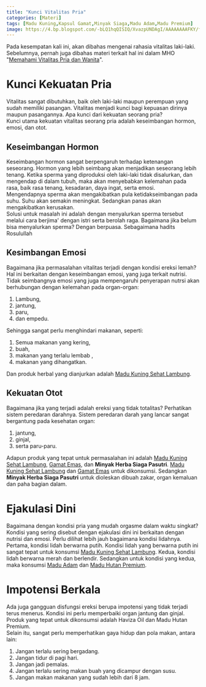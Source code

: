 ```yaml
---
title: "Kunci Vitalitas Pria"
categories: [Materi]
tags: [Madu Kuning,Kapsul Gamat,Minyak Siaga,Madu Adam,Madu Premium]
image: https://4.bp.blogspot.com/-bLQ1hqQISIQ/XvazpUNDAgI/AAAAAAAAFKY/ffkBuuPf8-o1w3Ao6c6VrYlf5t-AKI9LACPcBGAsYHg/s1600/202006-mho-vitalitas-pria.png
---
```


<div class="paraph">Pada kesempatan kali ini, akan dibahas mengenai rahasia vitalitas laki-laki. Sebelumnya, pernah juga dibahas materi terkait hal ini dalam MHO "<a href="/posts/memahami-vitalitas-pria-wanita-hux" title="Memahami Vitalitas Pria dan Wanita">Memahami Vitalitas Pria dan Wanita</a>".</div>

<h1>Kunci Kekuatan Pria</h1>

<div class="paraph">Vitalitas sangat dibutuhkan, baik oleh laki-laki maupun perempuan yang sudah memiliki pasangan. Vitalitas menjadi kunci bagi kepuasan dirinya maupun pasangannya. Apa kunci dari kekuatan seorang pria?</div>

<div class="paraph">Kunci utama kekuatan vitalitas seorang pria adalah keseimbangan hormon, emosi, dan otot.</div>

<h2>Keseimbangan Hormon</h2>

<div class="paraph">Keseimbangan hormon sangat berpengaruh terhadap ketenangan seseorang. Hormon yang lebih seimbang akan menjadikan seseorang lebih tenang. Ketika sperma yang diproduksi oleh laki-laki tidak disalurkan, dan mengendap di dalam tubuh, maka akan menyebabkan kelemahan pada rasa, baik rasa tenang, kesadaran, daya ingat, serta emosi.</div>

<div class="paraph">Mengendapnya sperma akan mengakibatkan pula ketidakseimbangan pada suhu. Suhu akan semakin meningkat. Sedangkan panas akan mengakibatkan kerusakan.</div>

<div class="paraph">Solusi untuk masalah ini adalah dengan menyalurkan sperma tersebut melalui cara berjima' dengan istri serta berolah raga. Bagaimana jika belum bisa menyalurkan sperma? Dengan berpuasa. Sebagaimana hadits Rosulullah</div>

<h2>Kesimbangan Emosi</h2>

<div class="paraph">Bagaimana jika permasalahan vitalitas terjadi dengan kondisi ereksi lemah? Hal ini berkaitan dengan keseimbangan emosi, yang juga terkait nutrisi. Tidak seimbangnya emosi yang juga mempengaruhi penyerapan nutrsi akan berhubungan dengan kelemahan pada organ-organ:</div>

<ol>
    <li>Lambung,</li>
    <li>jantung,</li>
    <li>paru,</li>
    <li>dan empedu.</li></ol>

<div class="paraph">Sehingga sangat perlu menghindari makanan, seperti:</div>

<ol><li>Semua makanan yang kering,</li>
<li>buah,</li>
<li>makanan yang terlalu lembab ,</li>
<li>makanan yang dihangatkan.</li></ol>

<div class="paraph">Dan produk herbal yang dianjurkan adalah <a href="/posts/madu-kuning-sehat-lambung-wk6" title="Madu Kuning Sehat Lambung">Madu Kuning Sehat Lambung</a>.</div>

<h2>Kekuatan Otot</h2>

<div class="paraph">Bagaimana jika yang terjadi adalah ereksi yang tidak totalitas? Perhatikan sistem peredaran darahnya. Sistem peredaran darah yang lancar sangat bergantung pada kesehatan organ:</div>

<ol><li>jantung,</li>
<li>ginjal,</li>
<li>serta paru-paru.</li></ol>

<div class="paraph">Adapun produk yang tepat untuk permasalahan ini adalah <a href="/posts/madu-kuning-sehat-lambung-wk6" title="Madu Kuning Sehat Lambung">Madu Kuning Sehat Lambung</a>, <a href="/posts/kapsul-gamat-39j" title="Gamat Emas">Gamat Emas</a>, dan <b>Minyak Herba Siaga Pasutri</b>. <a href="/posts/madu-kuning-sehat-lambung-wk6" title="Madu Kuning Sehat Lambung">Madu Kuning Sehat Lambung</a> dan <a href="/posts/kapsul-gamat-39j" title="Gamat Emas">Gamat Emas</a> untuk dikonsumsi. Sedangkan <b>Minyak Herba Siaga Pasutri</b> untuk dioleskan dibuah zakar, organ kemaluan dan paha bagian dalam.</div>

<h1>Ejakulasi Dini</h1>

<div class="paraph">Bagaimana dengan kondisi pria yang mudah orgasme dalam waktu singkat? Kondisi yang sering disebut dengan ejakulasi dini ini berkaitan dengan nutrisi dan emosi. Perlu dilihat lebih jauh bagaimana kondisi lidahnya.</div>

<div class="paraph">Pertama, kondisi lidah berwarna putih. Kondisi lidah yang berwarna putih ini sangat tepat untuk konsumsi <a href="/posts/madu-kuning-sehat-lambung-wk6" title="Madu Kuning Sehat Lambung">Madu Kuning Sehat Lambung</a>. Kedua, kondisi lidah berwarna merah dan berlendir. Sedangkan untuk kondisi yang kedua, maka konsumsi <a href="/posts/madu-adam-0ru" title="Madu Adam">Madu Adam</a> dan <a href="/posts/madu-hutan-premium-xkz" title="Madu Hutan Premium">Madu Hutan Premium</a>.</div>

<h1>Impotensi Berkala</h1>

<div class="paraph">Ada juga gangguan disfungsi ereksi berupa impotensi yang tidak terjadi terus menerus. Kondisi ini perlu memperbaiki organ jantung dan ginjal. Produk yang tepat untuk dikonsumsi adalah Haviza Oil dan Madu Hutan Premium.</div>

<div class="paraph">Selain itu, sangat perlu memperhatikan gaya hidup dan pola makan, antara lain:</div>

<ol><li>Jangan terlalu sering bergadang.</li>
<li>Jangan tidur di pagi hari.</li>
<li>Jangan jadi pemalas.</li>
<li>Jangan terlalu sering makan buah yang dicampur dengan susu.</li>
<li>Jangan makan makanan yang sudah lebih dari 8 jam.</li></ol>